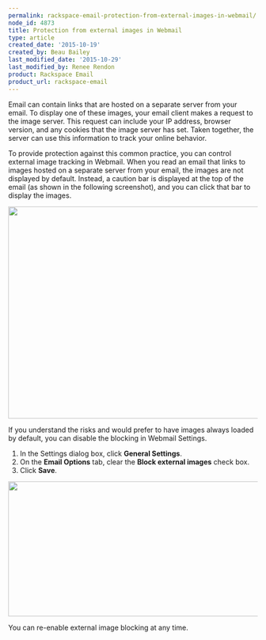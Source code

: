 ```yaml
---
permalink: rackspace-email-protection-from-external-images-in-webmail/
node_id: 4873
title: Protection from external images in Webmail
type: article
created_date: '2015-10-19'
created_by: Beau Bailey
last_modified_date: '2015-10-29'
last_modified_by: Renee Rendon
product: Rackspace Email
product_url: rackspace-email
---
```


Email can contain links that are hosted on a separate server from your
email. To display one of these images, your email client makes a request
to the image server. This request can include your IP address, browser
version, and any cookies that the image server has set. Taken together,
the server can use this information to track your online behavior.

To provide protection against this common practice, you can control
external image tracking in Webmail. When you read an email that links to
images hosted on a separate server from your email, the images are not
displayed by default. Instead, a caution bar is displayed at the top of
the email (as shown in the following screenshot), and you can click that
bar to display the images.

<img src="{% asset_path rackspace-email/rackspace-email-protection-from-external-images-in-webmail/Image%20Protection-1_0.jpg %}" width="600" height="429" />

If you understand the risks and would prefer to have images always
loaded by default, you can disable the blocking in Webmail Settings.

1.  In the Settings dialog box, click **General Settings**.
2.  On the **Email Options** tab, clear the **Block external images**
    check box.
3.  Click **Save**.

<img src="{% asset_path rackspace-email/rackspace-email-protection-from-external-images-in-webmail/ImageProtectionWebmail.png %}" width="594" height="273" />

You can re-enable external image blocking at any time.
